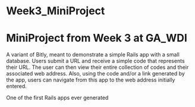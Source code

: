 Week3_MiniProject
=================

MiniProject from Week 3 at GA_WDI
==

A variant of Bitly, meant to demonstrate a simple Rails app with a small database. Users submit a URL and receive a simple code that represents their URL. The user can then view their entire collection of codes and their associated web address. Also, using the code and/or a link generated by the app, users can navigate from this app to the web address initially entered.

One of the first Rails apps ever generated
